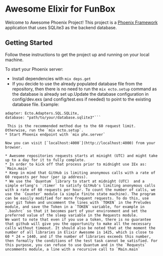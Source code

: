 # Awesome Elixir for FunBox

Welcome to Awesome Phoenix Project! This project is a [Phoenix Framework](https://www.phoenixframework.org/) application that uses SQLite3 as the backend database.

## Getting Started

Follow these instructions to get the project up and running on your local machine.

To start your Phoenix server:

  * Install dependencies with `mix deps.get`
  * If you decide to use the already populated database file from the repository, then there is no need to run the `mix ecto.setup` command as the database is already set up.Update the database configuration in config/dev.exs (and config/test.exs if needed) to point to the existing database file. Example:
  
  ```config :my_app, MyApp.Repo,
  adapter: Ecto.Adapters.SQL.SQLite,
  database: "path/to/your/database.sqlite3"```

   This is the recommended method due to the 60 request limit. Otherwise, run the `mix ecto.setup`.
  * Start Phoenix endpoint with `mix phx.server`

Now you can visit [`localhost:4000`](http://localhost:4000) from your browser.
  
* Awesome repositories requests starts at minight (UTC) and might take up to a day for it to fully complete.
* In order to kick off that process prior to midnight use IEx as: `Main.main`
* Keep in mind that GitHub is limiting anonymous calls with a rate of 60 requests per hour (per ip address).
* We use the `Quantum` library to start at midnight (UTC)  and a simple erlang's `:timer` to satisfy GitHub's limiting anonymous calls with a rate of 60 requests per hour. To count the number of calls, we use the `Counter` module (a simple finite state machine). The program can be easily modified for more frequent requests. To do this, use your git Token and uncomment the lines with `TOKEN` in the Preludes module, and save the Token in a `TOKEN` variable, for example in `.bashrc` so that it becomes part of your environment and set the preferred value of the sleep variable in the Requests module.
We want to note that even if you use a token, there is no guarantee that github will give you the opportunity to make all the necessary calls without timeout. It should also be noted that at the moment the number of all libraries in Elixir Awesome is 1425, which is close to 60 * 24 = 1440, and if the number of libraries exceeds this number, then formally the conditions of the test task cannot be satisfied. For this purpose, you can refuse to use Quantum and in the `Requests` uncomments module, a line with a recursive call to `Main.main`